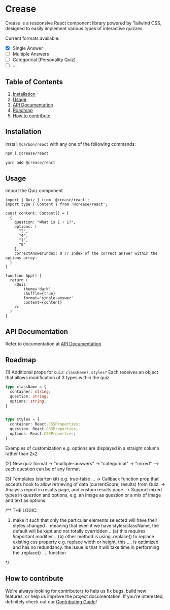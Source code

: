 # Crease

Crease is a responsive React component library powered by Tailwind CSS, designed to easily implement various types of interactive quizzes.

Current formats available:
- [x] Single Answer
- [ ] Multiple Answers
- [ ] Categorical (Personality Quiz)
- [ ] ...

## Table of Contents

1. [Installation](#installation)
2. [Usage](#usage)
3. [API Documentation](#docs)
4. [Roadmap](#roadmap)
5. [How to contribute](#contribute)

## Installation <a name="installation"></a>

Install `@carbon/react` with any one of the following commands:

```bash
npm i @crease/react
```

```bash
yarn add @crease/react
```

## Usage <a name="usage"></a>

Import the Quiz component

```tsx
import { Quiz } from '@crease/react';
import type { Content } from '@crease/react';

const content: Content[] = [
  {
    question: "What is 1 + 1?",
    options: [
      "2",
      "4",
      "1",
      "0"
    ],
    correctAnswerIndex: 0 // Index of the correct answer within the options array.
  }
]

function App() {
  return (
    <Quiz
        theme='dark' 
        shuffle={true} 
        format='single-answer'
        content={content}
    />
  )
}
```

## API Documentation <a name="docs"></a>

Refer to documentation at [API Documentation](https://crease.github.io)

## Roadmap <a name="roadmap"></a>
(1) Additional props for `Quiz`: `className?`, `styles?`
Each receives an object that allows modification of 3 types within the quiz.

```ts
type className = {
  container: string;
  question: string;
  options: string;
}


type styles = {
  container: React.CSSProperties;
  question: React.CSSProperties;
  options: React.CSSProperties;
}
```

Examples of customization e.g. options are displayed in a straight column rather than 2x2.

(2) New quiz format
-> "multiple-answers" 
-> "categorical"
-> "mixed" --> each question can be of any format

(3) Templates (starter-kit) e.g. true-false
...
-> Callback function prop that accepts hook to allow retrieving of data (currentScore, results) from Quiz.
-> Analysis report in results page, and custom results page.
-> Support mixed types in question and options, e.g. an image as question or a mix of image and text as options.

/**
THE LOGIC:
1. make it such that only the particular elements selected will have their styles changed
.. meaning that even if we have styles/className, the default will be kept and not totally overridden
.. (a) this requires !important modifier
.. (b) other method is using .replace() to replace existing css property e.g. replace width or height. this 
.... is optimized and has no redundancy. the issue is that it will take time in performing the .replace()
.... function

*/



## How to contribute <a name="contribute"></a>

We're always looking for contributors to help us fix bugs, build new features,
or help us improve the project documentation. If you're interested, definitely
check out our [Contributing Guide](/CONTRIBUTING.md)! 